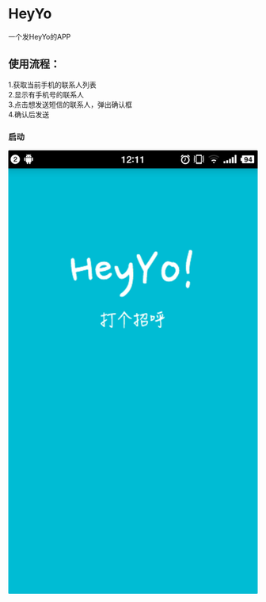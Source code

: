 # HeyYo
一个发HeyYo的APP

## 使用流程：
1.获取当前手机的联系人列表   
2.显示有手机号的联系人   
3.点击想发送短信的联系人，弹出确认框   
4.确认后发送   

### 启动
![alt ScreenShot](images/heyyo.png)